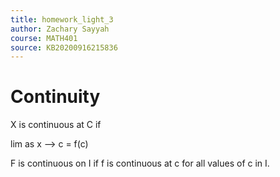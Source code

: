 ```yaml
---
title: homework_light_3
author: Zachary Sayyah
course: MATH401
source: KB20200916215836
---
```


# Continuity
X is continuous at C if

lim as x --> c = f(c)

F is continuous on I if f is continuous at c for all values of c in I. 